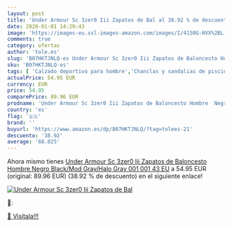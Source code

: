 ```yaml
---
layout: post
title: 'Under Armour Sc 3zer0 Iii Zapatos de Bal al 38.92 % de descuento'
date: 2020-01-01 14:29:43
image: 'https://images-eu.ssl-images-amazon.com/images/I/41S0G-HVX%2BL._SL400_.jpg'
comments: true
category: ofertas
author: 'tole.es'
slug: 'B07HKTJNLQ-es Under Armour Sc 3zer0 Iii Zapatos de Baloncesto Hombre...'
sku: 'B07HKTJNLQ-es'
tags: [ 'Calzado deportivo para hombre','Chanclas y sandalias de piscina para hombre','Sandalias de vestir para hombre','Zapatillas y calzado deportivo para hombre','Zapatos','Zapatos para hombre','Zapatos y complementos','zapatos', ]
actualPrice: 54.95 EUR
currency: EUR
price: 54.95
comparePrice: 89.96 EUR
prodname: 'Under Armour Sc 3zer0 Iii Zapatos de Baloncesto Hombre  Negro  Black/Mod Gray/Halo Gray  001  001   43 EU'
country: 'es'
flag: '🇪🇸'
brand: ''
buyurl: 'https://www.amazon.es/dp/B07HKTJNLQ/?tag=tolees-21'
descuento: '38.92'
average: '68.025'
---
```


Ahora mismo tienes [Under Armour Sc 3zer0 Iii Zapatos de Baloncesto Hombre  Negro  Black/Mod Gray/Halo Gray  001  001   43 EU](https://www.amazon.es/dp/B07HKTJNLQ/?tag=tolees-21) a 54.95 EUR (original: 89.96 EUR) (38.92 %  de descuento) en el siguiente enlace!

[![Under Armour Sc 3zer0 Iii Zapatos de Bal](https://images-eu.ssl-images-amazon.com/images/I/41S0G-HVX%2BL._SL400_.jpg)](https://www.amazon.es/dp/B07HKTJNLQ/?tag=tolees-21)

🔎:


[🛒 Visítala!!!](https://www.amazon.es/dp/B07HKTJNLQ/?tag=tolees-21)
